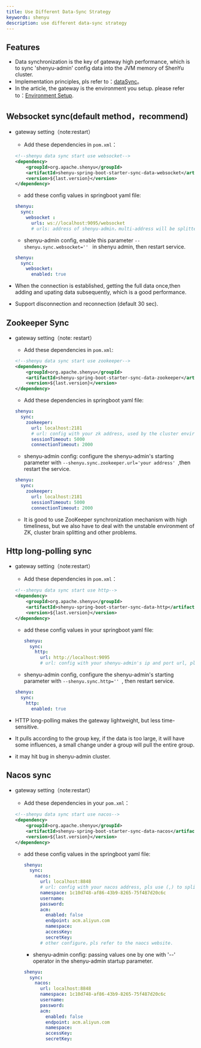 ```yaml
---
title: Use Different Data-Sync Strategy
keywords: shenyu
description: use different data-sync strategy
---
```


## Features

* Data synchronization is the key of gateway high performance, which is to sync 'shenyu-admin' config data into the JVM memory of ShenYu cluster.
* Implementation principles, pls refer to：[dataSync](../data-sync)。
* In the article, the gateway is the environment you setup. please refer to：[Environment Setup](../shenyu-set-up).

## Websocket sync(default method，recommend)

* gateway setting（note:restart）

    * Add these dependencies in `pom.xml`：

    ```xml
    <!--shenyu data sync start use websocket-->
    <dependency>
        <groupId>org.apache.shenyu</groupId>
        <artifactId>shenyu-spring-boot-starter-sync-data-websocket</artifactId>
        <version>${last.version}</version>
    </dependency>
    ```
   * add these config values in springboot yaml file:

    ```yaml
    shenyu:
      sync:
        websocket :
          urls: ws://localhost:9095/websocket
          # urls: address of shenyu-admin，multi-address will be splitted with (,).
    ```

    * shenyu-admin config, enable this parameter `--shenyu.sync.websocket='' ` in shenyu admin, then restart service.

    ```yaml
    shenyu:
      sync:
        websocket:
          enabled: true
    ```

* When the connection is established, getting the full data once,then adding and upating data subsequently, which is a good performance.
* Support disconnection and reconnection (default 30 sec).

## Zookeeper Sync

* gateway setting（note: restart）

    * Add these dependencies in `pom.xml`:

    ```xml
    <!--shenyu data sync start use zookeeper-->
    <dependency>
        <groupId>org.apache.shenyu</groupId>
        <artifactId>shenyu-spring-boot-starter-sync-data-zookeeper</artifactId>
        <version>${last.version}</version>
    </dependency>
    ```

   * Add these dependencies in  springboot yaml file:

    ```yaml
    shenyu:
      sync:
        zookeeper:
          url: localhost:2181
          # url: config with your zk address, used by the cluster environment, splitted with (,).
          sessionTimeout: 5000
          connectionTimeout: 2000
    ```

    * shenyu-admin config: configure the shenyu-admin's starting parameter with `--shenyu.sync.zookeeper.url='your address' `,then restart the service.

    ```yaml
    shenyu:
      sync:
        zookeeper:
          url: localhost:2181
          sessionTimeout: 5000
          connectionTimeout: 2000
    ```
    * It is good to use ZooKeeper synchronization mechanism with high timeliness, but we also have to deal with the unstable environment of ZK, cluster brain splitting and other problems.

## Http long-polling sync

* gateway setting（note:restart）

    * Add these dependencies in `pom.xml`：

    ```xml
    <!--shenyu data sync start use http-->
    <dependency>
        <groupId>org.apache.shenyu</groupId>
        <artifactId>shenyu-spring-boot-starter-sync-data-http</artifactId>
        <version>${last.version}</version>
    </dependency>
    ```

   * add these config values in your springboot yaml file:

      ```yaml
      shenyu:
        sync:
          http:
            url: http://localhost:9095
            # url: config with your shenyu-admin's ip and port url, pls use (,) to split multi-admin cluster environment.
       ```
   * shenyu-admin config, configure the shenyu-admin's starting parameter with `--shenyu.sync.http='' `, then restart service.

    ```yaml
    shenyu:
      sync:
        http:
          enabled: true
    ```

* HTTP long-polling makes the gateway lightweight, but less time-sensitive.

* It pulls according to the group key, if the data is too large, it will have some influences, a small change under a group will pull the entire group.

* it may hit bug in shenyu-admin cluster.

## Nacos sync

* gateway setting（note:restart）

    * Add these dependencies in your `pom.xml`：

    ```xml
    <!--shenyu data sync start use nacos-->
    <dependency>
        <groupId>org.apache.shenyu</groupId>
        <artifactId>shenyu-spring-boot-starter-sync-data-nacos</artifactId>
        <version>${last.version}</version>
    </dependency>
    ```

  * add these config values in the springboot yaml file:

     ```yaml
     shenyu:
       sync:
         nacos:
           url: localhost:8848
           # url: config with your nacos address, pls use (,) to split your cluster environment.
           namespace: 1c10d748-af86-43b9-8265-75f487d20c6c
           username:
           password:
           acm:
             enabled: false
             endpoint: acm.aliyun.com
             namespace:
             accessKey:
             secretKey:
           # other configure，pls refer to the naocs website.
     ```
    * shenyu-admin config: passing values one by one with '--' operator in the shenyu-admin startup parameter.

    ```yaml
    shenyu:
      sync:
        nacos:
          url: localhost:8848
          namespace: 1c10d748-af86-43b9-8265-75f487d20c6c
          username:
          password:
          acm:
            enabled: false
            endpoint: acm.aliyun.com
            namespace:
            accessKey:
            secretKey:
    ```
